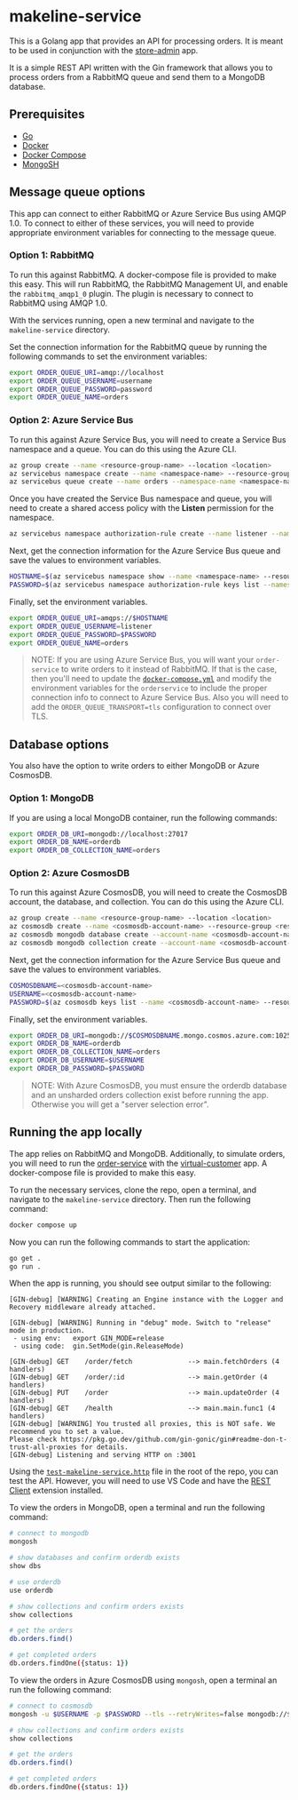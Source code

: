 # makeline-service

This is a Golang app that provides an API for processing orders. It is meant to be used in conjunction with the [store-admin](../store-admin) app.

It is a simple REST API written with the Gin framework that allows you to process orders from a RabbitMQ queue and send them to a MongoDB database.

## Prerequisites

- [Go](https://golang.org/doc/install)
- [Docker](https://docs.docker.com/get-docker/)
- [Docker Compose](https://docs.docker.com/compose/install/)
- [MongoSH](https://docs.mongodb.com/mongodb-shell/install/)

## Message queue options

This app can connect to either RabbitMQ or Azure Service Bus using AMQP 1.0. To connect to either of these services, you will need to provide appropriate environment variables for connecting to the message queue.

### Option 1: RabbitMQ

To run this against RabbitMQ. A docker-compose file is provided to make this easy. This will run RabbitMQ, the RabbitMQ Management UI, and enable the `rabbitmq_amqp1_0` plugin. The plugin is necessary to connect to RabbitMQ using AMQP 1.0.

With the services running, open a new terminal and navigate to the `makeline-service` directory.

Set the connection information for the RabbitMQ queue by running the following commands to set the environment variables:

```bash
export ORDER_QUEUE_URI=amqp://localhost
export ORDER_QUEUE_USERNAME=username
export ORDER_QUEUE_PASSWORD=password
export ORDER_QUEUE_NAME=orders
```

### Option 2: Azure Service Bus

To run this against Azure Service Bus, you will need to create a Service Bus namespace and a queue. You can do this using the Azure CLI. 

```bash
az group create --name <resource-group-name> --location <location>
az servicebus namespace create --name <namespace-name> --resource-group <resource-group-name>
az servicebus queue create --name orders --namespace-name <namespace-name> --resource-group <resource-group-name>
```

Once you have created the Service Bus namespace and queue, you will need to create a shared access policy with the **Listen** permission for the namespace.

```bash
az servicebus namespace authorization-rule create --name listener --namespace-name <namespace-name> --resource-group <resource-group-name> --rights Listen
```

Next, get the connection information for the Azure Service Bus queue and save the values to environment variables.

```bash
HOSTNAME=$(az servicebus namespace show --name <namespace-name> --resource-group <resource-group-name> --query serviceBusEndpoint -o tsv | sed 's/https:\/\///;s/:443\///')
PASSWORD=$(az servicebus namespace authorization-rule keys list --namespace-name <namespace-name> --resource-group <resource-group-name> --name listener --query primaryKey -o tsv)
```

Finally, set the environment variables.

```bash
export ORDER_QUEUE_URI=amqps://$HOSTNAME
export ORDER_QUEUE_USERNAME=listener
export ORDER_QUEUE_PASSWORD=$PASSWORD
export ORDER_QUEUE_NAME=orders
```

> NOTE: If you are using Azure Service Bus, you will want your `order-service` to write orders to it instead of RabbitMQ. If that is the case, then you'll need to update the [`docker-compose.yml`](./docker-compose.yml) and modify the environment variables for the `orderservice` to include the proper connection info to connect to Azure Service Bus. Also you will need to add the `ORDER_QUEUE_TRANSPORT=tls` configuration to connect over TLS.

## Database options

You also have the option to write orders to either MongoDB or Azure CosmosDB. 

### Option 1: MongoDB

If you are using a local MongoDB container, run the following commands:

```bash
export ORDER_DB_URI=mongodb://localhost:27017
export ORDER_DB_NAME=orderdb
export ORDER_DB_COLLECTION_NAME=orders
```

### Option 2: Azure CosmosDB

To run this against Azure CosmosDB, you will need to create the CosmosDB account, the database, and collection. You can do this using the Azure CLI.

```bash
az group create --name <resource-group-name> --location <location>
az cosmosdb create --name <cosmosdb-account-name> --resource-group <resource-group-name> --kind MongoDB
az cosmosdb mongodb database create --account-name <cosmosdb-account-name> --name orderdb --resource-group <resource-group-name> 
az cosmosdb mongodb collection create --account-name <cosmosdb-account-name> --database-name orderdb --name orders --resource-group <resource-group-name>
```

Next, get the connection information for the Azure Service Bus queue and save the values to environment variables.

```bash
COSMOSDBNAME=<cosmosdb-account-name>
USERNAME=<cosmosdb-account-name>
PASSWORD=$(az cosmosdb keys list --name <cosmosdb-account-name> --resource-group <resource-group-name> --query primaryMasterKey -o tsv)
```

Finally, set the environment variables.

```bash
export ORDER_DB_URI=mongodb://$COSMOSDBNAME.mongo.cosmos.azure.com:10255/?retryWrites=false
export ORDER_DB_NAME=orderdb
export ORDER_DB_COLLECTION_NAME=orders
export ORDER_DB_USERNAME=$USERNAME
export ORDER_DB_PASSWORD=$PASSWORD
```

> NOTE: With Azure CosmosDB, you must ensure the orderdb database and an unsharded orders collection exist before running the app. Otherwise you will get a "server selection error".

## Running the app locally

The app relies on RabbitMQ and MongoDB. Additionally, to simulate orders, you will need to run the [order-service](../order-service) with the [virtual-customer](../virtual-customer) app. A docker-compose file is provided to make this easy.

To run the necessary services, clone the repo, open a terminal, and navigate to the `makeline-service` directory. Then run the following command:

```bash
docker compose up
```

Now you can run the following commands to start the application:

```bash
go get .
go run .
```

When the app is running, you should see output similar to the following:

```text
[GIN-debug] [WARNING] Creating an Engine instance with the Logger and Recovery middleware already attached.

[GIN-debug] [WARNING] Running in "debug" mode. Switch to "release" mode in production.
 - using env:   export GIN_MODE=release
 - using code:  gin.SetMode(gin.ReleaseMode)

[GIN-debug] GET    /order/fetch              --> main.fetchOrders (4 handlers)
[GIN-debug] GET    /order/:id                --> main.getOrder (4 handlers)
[GIN-debug] PUT    /order                    --> main.updateOrder (4 handlers)
[GIN-debug] GET    /health                   --> main.main.func1 (4 handlers)
[GIN-debug] [WARNING] You trusted all proxies, this is NOT safe. We recommend you to set a value.
Please check https://pkg.go.dev/github.com/gin-gonic/gin#readme-don-t-trust-all-proxies for details.
[GIN-debug] Listening and serving HTTP on :3001
```

Using the [`test-makeline-service.http`](./test-makeline-service.http) file in the root of the repo, you can test the API. However, you will need to use VS Code and have the [REST Client](https://marketplace.visualstudio.com/items?itemName=humao.rest-client) extension installed.

To view the orders in MongoDB, open a terminal and run the following command:

```bash
# connect to mongodb
mongosh

# show databases and confirm orderdb exists
show dbs

# use orderdb
use orderdb

# show collections and confirm orders exists
show collections

# get the orders
db.orders.find()

# get completed orders
db.orders.findOne({status: 1})
```

To view the orders in Azure CosmosDB using `mongosh`, open a terminal an run the following command:

```bash
# connect to cosmosdb
mongosh -u $USERNAME -p $PASSWORD --tls --retryWrites=false mongodb://$COSMOSDBNAME.mongo.cosmos.azure.com:10255/orderdb

# show collections and confirm orders exists
show collections

# get the orders
db.orders.find()

# get completed orders
db.orders.findOne({status: 1})
```